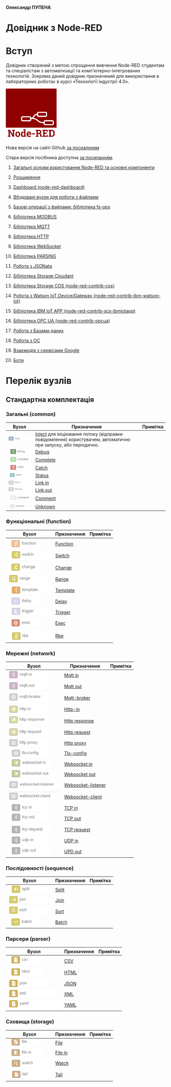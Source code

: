 **Олександр ПУПЕНА**

# Довідник з Node-RED

# Вступ

Довідник створений з метою спрощення вивчення Node-RED студентам та спеціалістам з автоматизації та комп’ютерно-інтегрованих технологій. Зокрема даний довідник призначений для використання в лабораторних роботах в курсі «Технології індустрії 4.0». 

![pic](media/node-red-icon.png)

Нова версія на сайті Github [за посиалнням](https://pupenasan.github.io/NodeREDGuidUKR/)

Стара версія посібника доступна [за посиланням](https://drive.google.com/file/d/1tbhv1j-tiUGpIlAO4kWlInCRXJh0ZIqf/view?fbclid=IwAR2yP3egoT_Eie6nvtTQbZZDSVUyID3o-nmGTGHfgICvN8QZ4BDITM9X97U).

1. [Загальні основи користування Node-RED та основні компоненти](base/README.md) <span class="load"> </span>

2. [Розширення](extention/README.md) <span class="load"> </span>

3. [Dashboard (node-red-dashboard)](Dashboard/README.md) <span class="load"> </span>

4. [Вбудовані вузли для роботи з файлами](files/README.md) <span class="load"> </span>

5. [Базові операції з файлами: бібліотека fs-ops](fs_ops/README.md) <span class="load"> </span>

6. [Бібліотека MODBUS](modbus/README.md)<span class="load"> </span>

7. [Бібліотека MQTT](mqtt/README.md) <span class="load"> </span>

8. [Бібліотека HTTP](http/README.md) <span class="load"> </span>

9. [Бібліотека WebSocket](websocket/README.md) <span class="load"> </span>

10. [Бібліотека PARSING](parsing/README.md) <span class="load"> </span>

11. [Робота з JSONata](jsonata/README.md) <span class="load"> </span>

12. [Бібліотека Storage Cloudant](storage_cloudant/README.md) <span class="load"> </span>

13. [Бібліотека Storage COS (node-red-contrib-cos)](storage_cos/README.md) <span class="load"> </span>

14. [Робота з Watson IoT Device/Gateway (node-red-contrib-ibm-watson-iot)](watson_iot_device_gateway/README.md) <span class="load"> </span>

15. [Бібліотека IBM IoT APP (node-red-contrib-scx-ibmiotapp)](ibm_iot_app/README.md) <span class="load"> </span>

16. [Бібліотека OPC UA (node-red-contrib-opcua)](opcua/README.md) <span class="load"> </span>

17. [Робота з Базами даних](dbase/README.md) <span class="load"> </span>

18. [Робота з ОС](systems/README.md) <span class="load"> </span>

19. [Взаємодія з сервісами Google](google/README.md) <span class="load"> </span>

20. [Боти](bots/README.md) <span class="load"> </span>

    

# Перелік вузлів

## Стандартна комплектація

### Загальні (common)

| Вузол                   | Призначення                                                  | Примітка |
| ----------------------- | ------------------------------------------------------------ | -------- |
| ![](media/inject.png)   | [Inject](base/1_4_1.md#inject-ініціювання-повідомлення) для ініціювання потоку (відправки повідомлення) користувачем, автоматично при запуску, або періодично. |          |
| ![](media/debug.png)    | [Debug]()                                                    |          |
| ![](media/complete.png) | [Complete]()                                                 |          |
| ![](media/catch.png)    | [Catch]()                                                    |          |
| ![](media/status.png)   | [Status]()                                                   |          |
| ![](media/link-in.png)  | [Link in]()                                                  |          |
| ![](media/link-out.png) | [Link out]()                                                 |          |
| ![](media/comment.png)  | [Comment]()                                                  |          |
| ![](media/unknown.png)  | [Unknown]()                                                  |          |

### Функціональні (function)

| Вузол                   | Призначення  | Примітка |
| ----------------------- | ------------ | -------- |
| ![](media/function.png) | [Function]() |          |
| ![](media/switch.png)   | [Switch]()   |          |
| ![](media/change.png)   | [Change]()   |          |
| ![](media/range.png)    | [Range]()    |          |
| ![](media/template.png) | [Template]() |          |
| ![](media/delay.png)    | [Delay]()    |          |
| ![](media/trigger.png)  | [Trigger]()  |          |
| ![](media/exec.png)     | [Exec]()     |          |
| ![](media/rbe.png)      | [Rbe]()      |          |

### Мережні (network)

| Вузол                             | Призначення            | Примітка |
| --------------------------------- | ---------------------- | -------- |
| ![](media/mqtt-in.png)            | [Mqtt in]()            |          |
| ![](media/mqtt-out.png)           | [Mqtt out]()           |          |
| ![](media/mqtt-broker.png)        | [Mqtt-broker]()        |          |
| ![](media/http-in.png)            | [Http-in]()            |          |
| ![](media/http-response.png)      | [Http response]()      |          |
| ![](media/http-request.png)       | [Http request]()       |          |
| ![](media/http-proxy.png)         | [Http proxy]()         |          |
| ![](media/tls-config.png)         | [Tls-config]()         |          |
| ![](media/websocket-in.png)       | [Websocket in]()       |          |
| ![](media/websocket-out.png)      | [Websocket out]()      |          |
| ![](media/websocket-listener.png) | [Websocket-listener]() |          |
| ![](media/websocket-client.png)   | [Websocket-client]()   |          |
| ![](media/tcp-in.png)             | [TCP in]()             |          |
| ![](media/tcp-out.png)            | [TCP out]()            |          |
| ![](media/tcp-request.png)        | [TCP request]()        |          |
| ![](media/udp-in.png)             | [UDP in]()             |          |
| ![](media/udp-out.png)            | [UPD out]()            |          |

### Послідовності (sequence)

| Вузол                | Призначення | Примітка |
| -------------------- | ----------- | -------- |
| ![](media/split.png) | [Split]()   |          |
| ![](media/join.png)  | [Join]()    |          |
| ![](media/sort.png)  | [Sort]()    |          |
| ![](media/batch.png) | [Batch]()   |          |

### Парсери (parser) 

| Вузол               | Призначення | Примітка |
| ------------------- | ----------- | -------- |
| ![](media/csv.png)  | [CSV]()     |          |
| ![](media/html.png) | [HTML]()    |          |
| ![](media/json.png) | [JSON]()    |          |
| ![](media/xml.png)  | [XML]()     |          |
| ![](media/yaml.png) | [YAML]()    |          |

### Сховища (storage) 

| Вузол                  | Призначення | Примітка |
| ---------------------- | ----------- | -------- |
| ![](media/file.png)    | [File]()    |          |
| ![](media/file-in.png) | [File in]() |          |
| ![](media/watch.png)   | [Watch]()   |          |
| ![](media/tail.png)    | [Tail]()    |          |

